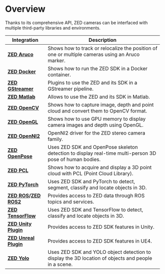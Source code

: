 # Overview

Thanks to its comprehensive API, ZED cameras can be interfaced with multiple third-party libraries and environments.

| Integration     | Description |
| ---------- | ----------  |
| **[ZED Aruco](https://github.com/stereolabs/zed-aruco/)** | Shows how to track or relocalize the position of one or multiple cameras using an Aruco marker. |
| **[ZED Docker](https://github.com/stereolabs/zed-docker)** | Shows how to run the ZED SDK in a Docker container. |
| **[ZED GStreamer](https://github.com/stereolabs/zed-gstreamer)** | Plugins to use the ZED and its SDK in a GStreamer pipeline. |
| **[ZED Matlab](https://github.com/stereolabs/zed-matlab)** | Allows to use the ZED and its SDK in Matlab. |
| **[ZED OpenCV](https://github.com/stereolabs/zed-opencv)** | Shows how to capture image, depth and point cloud and convert them to OpenCV format. |
| **[ZED OpenGL](https://github.com/stereolabs/zed-opengl)** | Shows how to use GPU memory to display camera images and depth using OpenGL. |
| **[ZED OpenNI2](https://github.com/stereolabs/zed-openni)** | OpenNI2 driver for the ZED stereo camera family. |
| **[ZED OpenPose](https://github.com/stereolabs/zed-openpose)** | Uses ZED SDK and OpenPose skeleton detection to display real-time multi-person 3D pose of human bodies. |
| **[ZED PCL](https://github.com/stereolabs/zed-pcl)** | Shows how to acquire and display a 3D point cloud with PCL (Point Cloud Library). |
| **[ZED PyTorch](https://github.com/stereolabs/zed-pytorch)** | Uses ZED SDK and PyTorch to detect, segment, classify and locate objects in 3D. |
| **[ZED ROS](https://github.com/stereolabs/zed-ros-wrapper)/[ZED ROS2](https://github.com/stereolabs/zed-ros2-wrapper)** | Provides access to ZED data through ROS topics and services. |
| **[ZED TensorFlow](https://github.com/stereolabs/zed-tensorflow)** | Uses ZED SDK and TensorFlow to detect, classify and locate objects in 3D. |
| **[ZED Unity Plugin](https://github.com/stereolabs/zed-unity)** | Provides access to ZED SDK features in Unity. |
| **[ZED Unreal Plugin](https://github.com/stereolabs/zed-unreal-plugin)** | Provides access to ZED SDK features in UE4. |
| **[ZED Yolo](https://github.com/stereolabs/zed-yolo)** | Uses ZED SDK and YOLO object detection to display the 3D location of objects and people in a scene. |